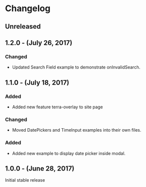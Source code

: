 Changelog
=========

Unreleased
----------

1.2.0 - (July 26, 2017)
------------------
### Changed
* Updated Search Field example to demonstrate onInvalidSearch.

1.1.0 - (July 18, 2017)
------------------
### Added
* Added new feature terra-overlay to site page

### Changed
* Moved DatePickers and TimeInput examples into their own files.

### Added
* Added new example to display date picker inside modal.

1.0.0 - (June 28, 2017)
------------------
Initial stable release
